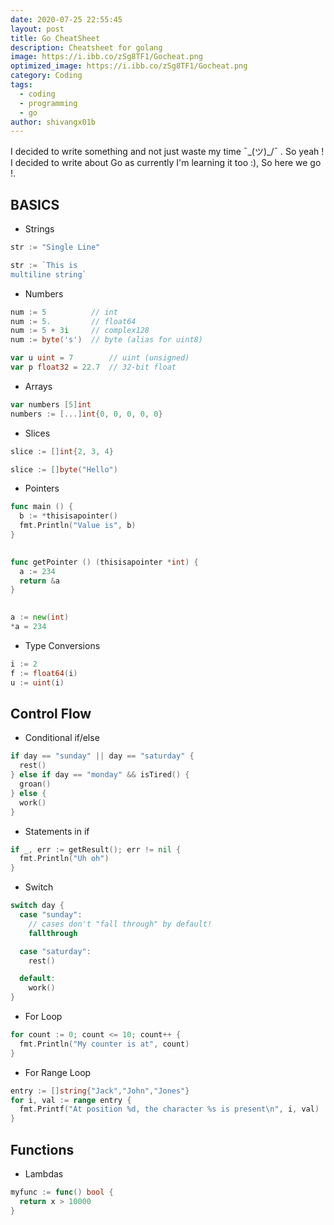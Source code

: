 ```yaml
---
date: 2020-07-25 22:55:45
layout: post
title: Go CheatSheet
description: Cheatsheet for golang 
image: https://i.ibb.co/zSg8TF1/Gocheat.png
optimized_image: https://i.ibb.co/zSg8TF1/Gocheat.png
category: Coding
tags:
  - coding
  - programming
  - go
author: shivangx01b
---
```


I decided to write something and not just waste my time  ¯\_(ツ)_/¯  . So yeah ! I decided to write about Go as currently I'm learning it too :), So here we go !.

## BASICS

- Strings

```go
str := "Single Line"

str := `This is 
multiline string`
```

- Numbers

```go
num := 5          // int
num := 5.         // float64
num := 5 + 3i     // complex128
num := byte('s')  // byte (alias for uint8)

var u uint = 7        // uint (unsigned)
var p float32 = 22.7  // 32-bit float
```

- Arrays

```go
var numbers [5]int
numbers := [...]int{0, 0, 0, 0, 0}
```

- Slices

```go
slice := []int{2, 3, 4}

slice := []byte("Hello")
```

- Pointers

```go
func main () {
  b := *thisisapointer()
  fmt.Println("Value is", b)
}
 

func getPointer () (thisisapointer *int) {
  a := 234
  return &a
}
 

a := new(int)
*a = 234

```

- Type Conversions

```go
i := 2
f := float64(i)
u := uint(i)
```

## Control Flow

- Conditional if/else

```go
if day == "sunday" || day == "saturday" {
  rest()
} else if day == "monday" && isTired() {
  groan()
} else {
  work()
}
```

- Statements in if

```go
if _, err := getResult(); err != nil {
  fmt.Println("Uh oh")
}
```

- Switch

```go
switch day {
  case "sunday":
    // cases don't "fall through" by default!
    fallthrough

  case "saturday":
    rest()

  default:
    work()
}
```

- For Loop

```go
for count := 0; count <= 10; count++ {
  fmt.Println("My counter is at", count)
}
```

- For Range Loop

```go
entry := []string{"Jack","John","Jones"}
for i, val := range entry {
  fmt.Printf("At position %d, the character %s is present\n", i, val)
}
```





## Functions

- Lambdas

```go
myfunc := func() bool {
  return x > 10000
}
```



